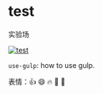 # test
实验场

[![test]][test-url]

`use-gulp`: how to use gulp.

表情：:+1: :smile: :fire: :clap: :dog:

[test]: http://img.shields.io/badge/Hexo-2.4+-2BAF2B.svg?style=flat-square
[test-url]: http://www.baidu.com
